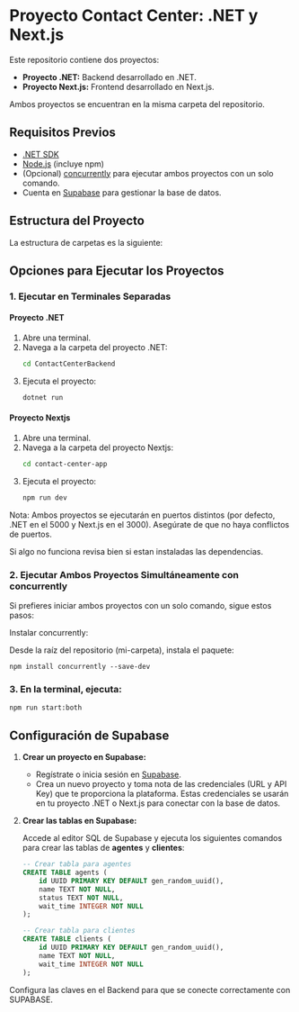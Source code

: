 # Proyecto Contact Center: .NET y Next.js

Este repositorio contiene dos proyectos:

- **Proyecto .NET:** Backend desarrollado en .NET.
- **Proyecto Next.js:** Frontend desarrollado en Next.js.

Ambos proyectos se encuentran en la misma carpeta del repositorio.

## Requisitos Previos

- [.NET SDK](https://dotnet.microsoft.com/download)
- [Node.js](https://nodejs.org/) (incluye npm)
- (Opcional) [concurrently](https://www.npmjs.com/package/concurrently) para ejecutar ambos proyectos con un solo comando.
- Cuenta en [Supabase](https://supabase.com/) para gestionar la base de datos.

## Estructura del Proyecto

La estructura de carpetas es la siguiente:


## Opciones para Ejecutar los Proyectos

### 1. Ejecutar en Terminales Separadas

#### Proyecto .NET

1. Abre una terminal.
2. Navega a la carpeta del proyecto .NET:
   ```bash
   cd ContactCenterBackend
3. Ejecuta el proyecto:
    ```bash
    dotnet run

#### Proyecto Nextjs

1. Abre una terminal.
2. Navega a la carpeta del proyecto Nextjs:
   ```bash
   cd contact-center-app
3. Ejecuta el proyecto:
    ```bash
    npm run dev
Nota: Ambos proyectos se ejecutarán en puertos distintos (por defecto, .NET en el 5000 y Next.js en el 3000). Asegúrate de que no haya conflictos de puertos.

Si algo no funciona revisa bien si estan instaladas las dependencias.


### 2. Ejecutar Ambos Proyectos Simultáneamente con concurrently
Si prefieres iniciar ambos proyectos con un solo comando, sigue estos pasos:

Instalar concurrently:

Desde la raíz del repositorio (mi-carpeta), instala el paquete:

    npm install concurrently --save-dev

### 3. En la terminal, ejecuta:
    npm run start:both



## Configuración de Supabase

1. **Crear un proyecto en Supabase:**

   - Regístrate o inicia sesión en [Supabase](https://supabase.com/).
   - Crea un nuevo proyecto y toma nota de las credenciales (URL y API Key) que te proporciona la plataforma. Estas credenciales se usarán en tu proyecto .NET o Next.js para conectar con la base de datos.

2. **Crear las tablas en Supabase:**

   Accede al editor SQL de Supabase y ejecuta los siguientes comandos para crear las tablas de **agentes** y **clientes**:

   ```sql
   -- Crear tabla para agentes
   CREATE TABLE agents (
       id UUID PRIMARY KEY DEFAULT gen_random_uuid(),
       name TEXT NOT NULL,
       status TEXT NOT NULL,
       wait_time INTEGER NOT NULL
   );

   -- Crear tabla para clientes
   CREATE TABLE clients (
       id UUID PRIMARY KEY DEFAULT gen_random_uuid(),
       name TEXT NOT NULL,
       wait_time INTEGER NOT NULL
   );

Configura las claves en el Backend para que se conecte correctamente con SUPABASE.